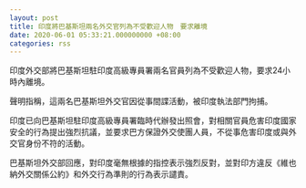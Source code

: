 ```yaml
---
layout: post
title: 印度將巴基斯坦兩名外交官列為不受歡迎人物　要求離境
date: 2020-06-01 05:33:21.000000000 +08:00
categories: rss
---
```


印度外交部將巴基斯坦駐印度高級專員署兩名官員列為不受歡迎人物，要求24小時內離境。

聲明指稱，這兩名巴基斯坦外交官因從事間諜活動，被印度執法部門拘捕。

印度已向巴基斯坦駐印度高級專員署臨時代辦發出照會，對相關官員危害印度國家安全的行為提出強烈抗議，並要求巴方保證外交使團人員，不從事危害印度或與外交官身份不符的活動。

巴基斯坦外交部回應，對印度毫無根據的指控表示強烈反對，並對印方違反《維也納外交關係公約》和外交行為準則的行為表示譴責。
